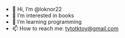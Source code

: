 - 👋 Hi, I’m @loknor22
- 👀 I’m interested in books
- 🌱 I’m learning programming
- 📫 How to reach me: tytotktoy@gmail.com

<!---
loknor22/loknor22 is a ✨ special ✨ repository because its `README.md` (this file) appears on your GitHub profile.
You can click the Preview link to take a look at your changes.
--->
